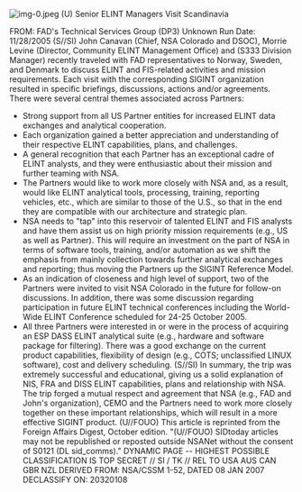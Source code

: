 ![img-0.jpeg](img-0.jpeg)
(U) Senior ELINT Managers Visit Scandinavia

FROM: FAD's Technical Services Group (DP3)
Unknown
Run Date: 11/28/2005
(S//SI) John Canavan (Chief, NSA Colorado and DSOC), Morrie Levine (Director, Community ELINT Management Office) and (S333 Division Manager) recently traveled with FAD representatives to Norway, Sweden, and Denmark to discuss ELINT and FIS-related activities and mission requirements. Each visit with the corresponding SIGINT organization resulted in specific briefings, discussions, actions and/or agreements. There were several central themes associated across Partners:

- Strong support from all US Partner entities for increased ELINT data exchanges and analytical cooperation.
- Each organization gained a better appreciation and understanding of their respective ELINT capabilities, plans, and challenges.
- A general recognition that each Partner has an exceptional cadre of ELINT analysts, and they were enthusiastic about their mission and further teaming with NSA.
- The Partners would like to work more closely with NSA and, as a result, would like ELINT analytical tools, processing, training, reporting vehicles, etc., which are similar to those of the U.S., so that in the end they are compatible with our architecture and strategic plan.
- NSA needs to "tap" into this reservoir of talented ELINT and FIS analysts and have them assist us on high priority mission requirements (e.g., US as well as Partner). This will require an investment on the part of NSA in terms of software tools, training, and/or automation as we shift the emphasis from mainly collection towards further analytical exchanges and reporting; thus moving the Partners up the SIGINT Reference Model.
- As an indication of closeness and high level of support, two of the Partners were invited to visit NSA Colorado in the future for follow-on discussions. In addition, there was some discussion regarding participation in future ELINT technical conferences including the World-Wide ELINT Conference scheduled for 24-25 October 2005.
- All three Partners were interested in or were in the process of acquiring an ESP DASS ELINT analytical suite (e.g., hardware and software package for filtering). There was a good exchange on the current product capabilities, flexibility of design (e.g., COTS; unclassified LINUX software), cost and delivery scheduling.
(S//SI) In summary, the trip was extremely successful and educational, giving us a solid explanation of NIS, FRA and DISS ELINT capabilities, plans and relationship with NSA. The trip forged a mutual respect and agreement that NSA (e.g., FAD and John's organization), CEMO and the Partners need to work more closely together on these important relationships, which will result in a more effective SIGINT product.
(U//FOUO) This article is reprinted from the Foreign Affairs Digest, October edition.
"(U//FOUO) SIDtoday articles may not be republished or reposted outside NSANet without the consent of S0121 (DL sid_comms)."
DYNAMIC PAGE -- HIGHEST POSSIBLE CLASSIFICATION IS TOP SECRET // SI / TK // REL TO USA AUS CAN GBR NZL
DERIVED FROM: NSA/CSSM 1-52, DATED 08 JAN 2007 DECLASSIFY ON: 20320108
